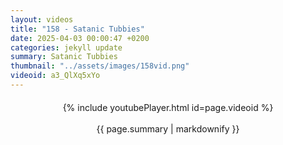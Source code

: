 ```yaml
---
layout: videos
title: "158 - Satanic Tubbies"
date: 2025-04-03 00:00:47 +0200
categories: jekyll update
summary: Satanic Tubbies
thumbnail: "../assets/images/158vid.png"
videoid: a3_QlXq5xYo
---
```


<div style="text-align: center; margin-top: 20px;">
  {% include youtubePlayer.html id=page.videoid %}
  <p style="margin-top: 15px; font-size: 1.2em; color: #333;">
    <p>{{ page.summary | markdownify }}</p>
  </p>
</div>
